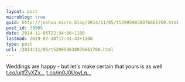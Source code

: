 ```yaml
---
layout: post
microblog: true
guid: http://joshua.micro.blog/2014/11/05/t529959838076661760.html
post_id: 39905
date: 2014-11-05T22:34:06+1100
lastmod: 2019-07-30T17:41:43+1100
type: post
url: /2014/11/05/t529959838076661760.html
---
```

Weddings are happy - but let's make certain that yours is as well [t.co/ujtfZvXZx...](http://t.co/ujtfZvXZxk) [t.co/m0J0UoyLq...](http://t.co/m0J0UoyLqD)

